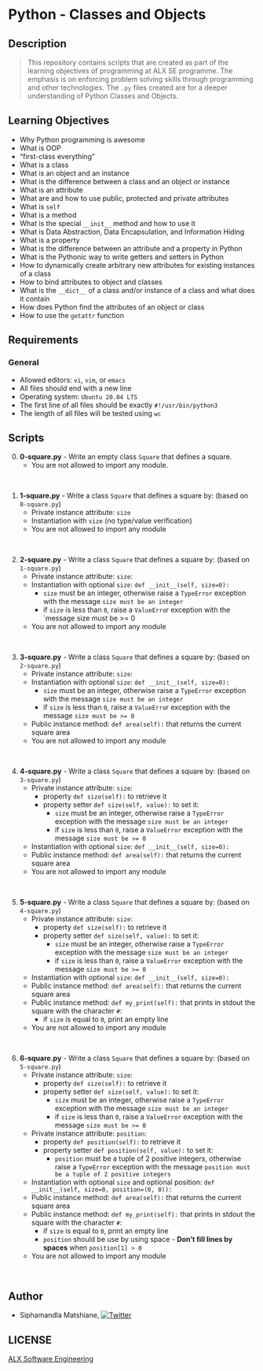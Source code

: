 # Python - Classes and Objects

## Description
> This repository contains scripts that are created as part of the learning objectives of programming at ALX SE programme. The emphasis is on enforcing problem solving skills through programming and other technologies. The `.py` files created are for a deeper understanding of Python Classes and Objects.

## Learning Objectives
- Why Python programming is awesome
- What is OOP
- “first-class everything”
- What is a class
- What is an object and an instance
- What is the difference between a class and an object or instance
- What is an attribute
- What are and how to use public, protected and private attributes
- What is `self`
- What is a method
- What is the special `__init__` method and how to use it
- What is Data Abstraction, Data Encapsulation, and Information Hiding
- What is a property
- What is the difference between an attribute and a property in Python
- What is the Pythonic way to write getters and setters in Python
- How to dynamically create arbitrary new attributes for existing instances of a class
- How to bind attributes to object and classes
- What is the `__dict__` of a class and/or instance of a class and what does it contain
- How does Python find the attributes of an object or class
- How to use the `getattr` function

## Requirements

### General
- Allowed editors: `vi`, `vim`, or `emacs`
- All files should end with a new line
- Operating system: `Ubuntu 20.04 LTS`
- The first line of all files should be exactly `#!/usr/bin/python3`
- The length of all files will be tested using `wc`


## Scripts

0. **0-square.py** - Write an empty class `Square` that defines a square.
    * You are not allowed to import any module.
<br>

1. **1-square.py** - Write a class `Square` that defines a square by: (based on `0-square.py`)
    * Private instance attribute: `size`
    * Instantiation with `size` (no type/value verification)
    * You are not allowed to import any module
<br>

2. **2-square.py** - Write a class `Square` that defines a square by: (based on `1-square.py`)
    * Private instance attribute: `size`:
    * Instantiation with optional `size`: `def __init__(self, size=0):`
        * `size` must be an integer, otherwise raise a `TypeError` exception with the message `size must be an integer`
        * if `size` is less than `0`, raise a `ValueErro`r exception with the `message size must be >= 0
    * You are not allowed to import any module
<br>

3. **3-square.py** - Write a class `Square` that defines a square by: (based on `2-square.py`)
    * Private instance attribute: `size`:
    * Instantiation with optional `size`: `def __init__(self, size=0):`
        * `size` must be an integer, otherwise raise a `TypeError` exception with the message `size must be an integer` 
        * if `size` is less than `0`, raise a `ValueErro`r exception with the message `size must be >= 0`
    * Public instance method: `def area(self):` that returns the current square area
    * You are not allowed to import any module
<br>

4. **4-square.py** - Write a class `Square` that defines a square by: (based on `3-square.py`)
    * Private instance attribute: `size`:
        * property `def size(self):` to retrieve it
        * property setter `def size(self, value):` to set it:
            * `size` must be an integer, otherwise raise a `TypeError` exception with the message `size must be an integer`
            * if `size` is less than `0`, raise a `ValueError` exception with the message `size must be >= 0`
    * Instantiation with optional `size`: `def __init__(self, size=0):`
    * Public instance method: `def area(self):` that returns the current square area
    * You are not allowed to import any module
<br>

5. **5-square.py** - Write a class `Square` that defines a square by: (based on `4-square.py`)
    * Private instance attribute: `size`:
        * property `def size(self):` to retrieve it
        * property setter `def size(self, value):` to set it:
            * `size` must be an integer, otherwise raise a `TypeError` exception with the message `size must be an integer`
            * if `size` is less than `0`, raise a `ValueError` exception with the message `size must be >= 0`
    * Instantiation with optional `size`: `def __init__(self, size=0):`
    * Public instance method: `def area(self):` that returns the current square area
    * Public instance method: `def my_print(self):` that prints in stdout the square with the character `#`:
        * if `size` is equal to `0`, print an empty line
    * You are not allowed to import any module
<br>

6. **6-square.py** - Write a class `Square` that defines a square by: (based on `5-square.py`)
    * Private instance attribute: `size`:
        * property `def size(self):` to retrieve it
        * property setter `def size(self, value):` to set it:
            * `size` must be an integer, otherwise raise a `TypeError` exception with the message `size must be an integer`
            * if `size` is less than `0`, raise a `ValueError` exception with the message `size must be >= 0`
    * Private instance attribute: `position`:
        * property `def position(self):` to retrieve it
        * property setter `def position(self, value):` to set it:
            * `position` must be a tuple of 2 positive integers, otherwise raise a `TypeError` exception with the message `position must be a tuple of 2 positive integers`
    * Instantiation with optional `size` and optional position: `def __init__(self, size=0, position=(0, 0)):`
    * Public instance method: `def area(self):` that returns the current square area
    * Public instance method: `def my_print(self):` that prints in stdout the square with the character `#`:
        * if `size` is equal to `0`, print an empty line
        * `position` should be use by using space - **Don’t fill lines by spaces** when `position[1] > 0`
    * You are not allowed to import any module
<br>

## Author
* Siphamandla Matshiane, [![Twitter](http://i.imgur.com/wWzX9uB.png)](https://twitter.com/sbumatshiane916)

## LICENSE
[ALX Software Engineering](https://www.alxafrica.com/software-engineering/)
